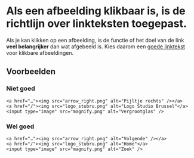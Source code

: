 # Als een afbeelding klikbaar is, is de richtlijn over linkteksten toegepast.

Als je kan klikken op een afbeelding, is de functie of het doel van de link **veel belangrijker** dan wat afgebeeld is. Kies daarom een [goede linktekst](/inhoud/basisregels/linkteksten) voor klikbare afbeeldingen.

## Voorbeelden

### Niet goed

    <a href="…"><img src="arrow_right.png" alt="Pijltje rechts" /></a>
    <a href="/"><img src="logo_stubru.png" alt="Logo Studio Brussel"</a>
    <input type="image" src="magnify.png" alt="Vergrootglas" />

### Wel goed

    <a href="…"><img src="arrow_right.png" alt="Volgende" /></a>
    <a href="/"><img src="logo_stubru.png" alt="Home"</a>
    <input type="image" src="magnify.png" alt="Zoek" />

